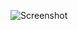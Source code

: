 ![Screenshot](https://raw.githubusercontent.com/Cryakl/Ultimate-RAT-Collection/refs/heads/main/DarkGhost/DarkGhost%20Update%20v0.4/Screenshot.png)
